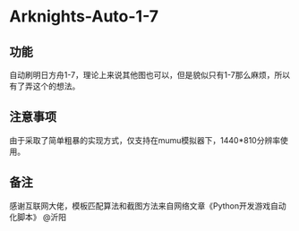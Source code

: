 # Arknights-Auto-1-7
## 功能
  自动刷明日方舟1-7，理论上来说其他图也可以，但是貌似只有1-7那么麻烦，所以有了弄这个的想法。
## 注意事项
  由于采取了简单粗暴的实现方式，仅支持在mumu模拟器下，1440*810分辨率使用。
## 备注
  感谢互联网大佬，模板匹配算法和截图方法来自网络文章《Python开发游戏自动化脚本》 @沂阳
